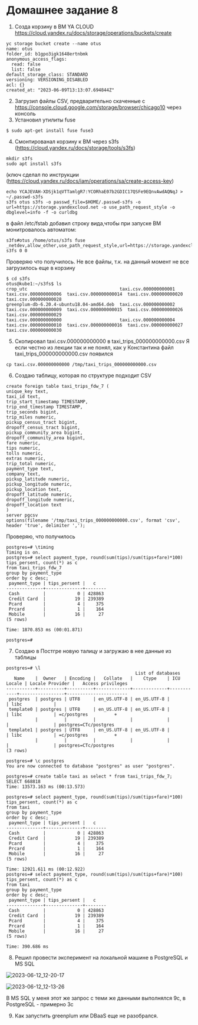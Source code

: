 # Домашнее задание 8

1. Созда корзину в ВМ YA CLOUD 
https://cloud.yandex.ru/docs/storage/operations/buckets/create
```
yc storage bucket create --name otus
name: otus
folder_id: b1gpo3igk1648ertnbmk
anonymous_access_flags:
  read: false
  list: false
default_storage_class: STANDARD
versioning: VERSIONING_DISABLED
acl: {}
created_at: "2023-06-09T13:13:07.694844Z"
```
2. Загрузил файлы CSV, предварительно скаченные с https://console.cloud.google.com/storage/browser/chicago10 через консоль
3. Установил утилиты fuse
```
$ sudo apt-get install fuse fuse3
```
4. Смонтированал корзину к ВМ через s3fs (https://cloud.yandex.ru/docs/storage/tools/s3fs)
```
mkdir s3fs
sudo apt install s3fs
```
(ключ сделал по инструкции (https://cloud.yandex.ru/docs/iam/operations/sa/create-access-key)
```
echo YCAJEVAH-XDSjk1qVTTamlgR7:YCORhaE07b2GDIC17QSFe9EQnvAwdAQNqJ > ~/.passwd-s3fs 
s3fs otus s3fs -o passwd_file=$HOME/.passwd-s3fs -o url=https://storage.yandexcloud.net -o use_path_request_style -o dbglevel=info -f -o curldbg
```
в файл /etc/fstab добавил строку вида,чтобы при запуске ВМ монитровалось автоматом:
```
s3fs#otus /home/otus/s3fs fuse _netdev,allow_other,use_path_request_style,url=https://storage.yandexcloud.net,passwd_file=/home/otus/.passwd-s3fs 0 0
```
Проверяю что получилось. Не все файлы, т.к. на данный момент не все загрузилось еще в корзину
```
$ cd s3fs
otus@kube1:~/s3fs$ ls
crop_utc                                   taxi.csv.000000000001  taxi.csv.000000000006  taxi.csv.000000000014  taxi.csv.000000000020  taxi.csv.000000000028
greenplum-db-6.20.4-ubuntu18.04-amd64.deb  taxi.csv.000000000002  taxi.csv.000000000009  taxi.csv.000000000015  taxi.csv.000000000026  taxi.csv.000000000029
taxi.csv.000000000000                      taxi.csv.000000000004  taxi.csv.000000000010  taxi.csv.000000000016  taxi.csv.000000000027  taxi.csv.000000000030
```
5. Скопировал taxi.csv.000000000000 в taxi_trips_000000000000.csv
Я если честно из лекции так и не понял, как у Константина файл taxi_trips_000000000000.csv появился
```
cp taxi.csv.000000000000 /tmp/taxi_trips_000000000000.csv
```
6. Создаю таблицу, которая по структуре подходит CSV
```
create foreign table taxi_trips_fdw_7 (
unique_key text,
taxi_id text,
trip_start_timestamp TIMESTAMP,
trip_end_timestamp TIMESTAMP,
trip_seconds bigint,
trip_miles numeric,
pickup_census_tract bigint,
dropoff_census_tract bigint,
pickup_community_area bigint,
dropoff_community_area bigint,
fare numeric,
tips numeric,
tolls numeric,
extras numeric,
trip_total numeric,
payment_type text,
company text,
pickup_latitude numeric,
pickup_longitude numeric,
pickup_location text,
dropoff_latitude numeric,
dropoff_longitude numeric,
dropoff_location text
)
server pgcsv
options(filename '/tmp/taxi_trips_000000000000.csv', format 'csv', header 'true', delimiter ',');
```
Проверяю, что получилось
```
postgres=# \timing
Timing is on.
postgres=# select payment_type, round(sum(tips)/sum(tips+fare)*100) tips_persent, count(*) as c
from taxi_trips_fdw_7
group by payment_type
order by c desc;
 payment_type | tips_persent |   c
--------------+--------------+--------
 Cash         |            0 | 428863
 Credit Card  |           19 | 239389
 Pcard        |            4 |    375
 Prcard       |            1 |    164
 Mobile       |           16 |     27
(5 rows)

Time: 1870.853 ms (00:01.871)

postgres=#
```
7. Создаю в Постгре новую талицу и загружаю в нее данные из таблицы
```
postgres=# \l
                                                 List of databases
   Name    |  Owner   | Encoding |   Collate   |    Ctype    | ICU Locale | Locale Provider |   Access privileges
-----------+----------+----------+-------------+-------------+------------+-----------------+-----------------------
 postgres  | postgres | UTF8     | en_US.UTF-8 | en_US.UTF-8 |            | libc            |
 template0 | postgres | UTF8     | en_US.UTF-8 | en_US.UTF-8 |            | libc            | =c/postgres          +
           |          |          |             |             |            |                 | postgres=CTc/postgres
 template1 | postgres | UTF8     | en_US.UTF-8 | en_US.UTF-8 |            | libc            | =c/postgres          +
           |          |          |             |             |            |                 | postgres=CTc/postgres
(3 rows)

postgres=# \c postgres
You are now connected to database "postgres" as user "postgres".
```
```
postgres=# create table taxi as select * from taxi_trips_fdw_7;
SELECT 668818
Time: 13573.163 ms (00:13.573)
```
```
postgres=# select payment_type, round(sum(tips)/sum(tips+fare)*100) tips_persent, count(*) as c
from taxi
group by payment_type
order by c desc;
 payment_type | tips_persent |   c
--------------+--------------+--------
 Cash         |            0 | 428863
 Credit Card  |           19 | 239389
 Pcard        |            4 |    375
 Prcard       |            1 |    164
 Mobile       |           16 |     27
(5 rows)

Time: 12921.611 ms (00:12.922)
postgres=# select payment_type, round(sum(tips)/sum(tips+fare)*100) tips_persent, count(*) as c
from taxi
group by payment_type
order by c desc;
 payment_type | tips_persent |   c
--------------+--------------+--------
 Cash         |            0 | 428863
 Credit Card  |           19 | 239389
 Pcard        |            4 |    375
 Prcard       |            1 |    164
 Mobile       |           16 |     27
(5 rows)

Time: 390.686 ms

```
8. Решил провести эксперимент на локальной машине в PostgreSQL и MS SQL

![2023-06-12_12-20-17](https://github.com/sfedorovceavtru/otus_pg2/assets/122378097/3d4a97fe-eda1-454c-a67d-cb8cea1c6b08)

![2023-06-12_12-13-26](https://github.com/sfedorovceavtru/otus_pg2/assets/122378097/74d186a9-74c7-4fd1-ad6a-629b0620aa43)

В MS SQL у меня этот же запрос с теми же данными выполнялся 9с, в PostgreSQL - примерно 3с

9. Как запустить greenplum или DBaaS еще не разобрался. 
